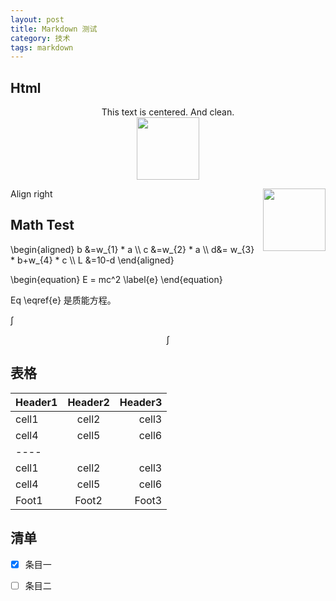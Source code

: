 ```yaml
---
layout: post
title: Markdown 测试
category: 技术
tags: markdown
---
```


## Html

 <center>This text is centered.  And clean.</center>

<center><img src="https://zweien.github.io/assets/img/z.png" width="100"/></center>

Align right
<img src="https://zweien.github.io/assets/img/z.png" width="100" align="right"/>


## Math Test
\begin{aligned} b &=w_{1} * a \\\ c &=w_{2} * a \\\ d&= w_{3} * b+w_{4} * c \\\ L &=10-d 
\end{aligned}



\begin{equation}
E = mc^2 \label{e}
\end{equation}


Eq \eqref{e} 是质能方程。

$\int$

$$\int\tag{a}$$

## 表格

| Header1 | Header2 | Header3 |
|:--------|:-------:|--------:|
| cell1   | cell2   | cell3   |
| cell4   | cell5   | cell6   |
|----
| cell1   | cell2   | cell3   |
| cell4   | cell5   | cell6   |
| Foot1   | Foot2   | Foot3  

## 清单

- [x] 条目一
- [ ] 条目二

